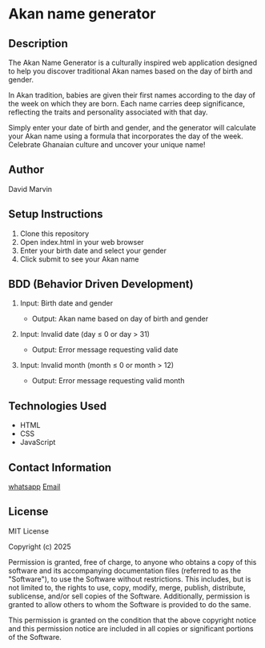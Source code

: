 # Akan name generator

## Description

The Akan Name Generator is a culturally inspired web application designed to help you discover traditional Akan names based on the day of birth and gender.

In Akan tradition, babies are given their first names according to the day of the week on which they are born. Each name carries deep significance, reflecting the traits and personality associated with that day.

Simply enter your date of birth and gender, and the generator will calculate your Akan name using a formula that incorporates the day of the week. Celebrate Ghanaian culture and uncover your unique name!

## Author

David Marvin

## Setup Instructions

1. Clone this repository
2. Open index.html in your web browser
3. Enter your birth date and select your gender
4. Click submit to see your Akan name

## BDD (Behavior Driven Development)

1. Input: Birth date and gender

   - Output: Akan name based on day of birth and gender

2. Input: Invalid date (day ≤ 0 or day > 31)

   - Output: Error message requesting valid date

3. Input: Invalid month (month ≤ 0 or month > 12)
   - Output: Error message requesting valid month

## Technologies Used

- HTML
- CSS
- JavaScript

## Contact Information

[whatsapp](0794666411)
[Email](marvindavid649@gmail.com)

## License

MIT License

Copyright (c) 2025

Permission is granted, free of charge, to anyone who obtains a copy of this software and its accompanying documentation files (referred to as the "Software"), to use the Software without restrictions. This includes, but is not limited to, the rights to use, copy, modify, merge, publish, distribute, sublicense, and/or sell copies of the Software. Additionally, permission is granted to allow others to whom the Software is provided to do the same.

This permission is granted on the condition that the above copyright notice and this permission notice are included in all copies or significant portions of the Software.
